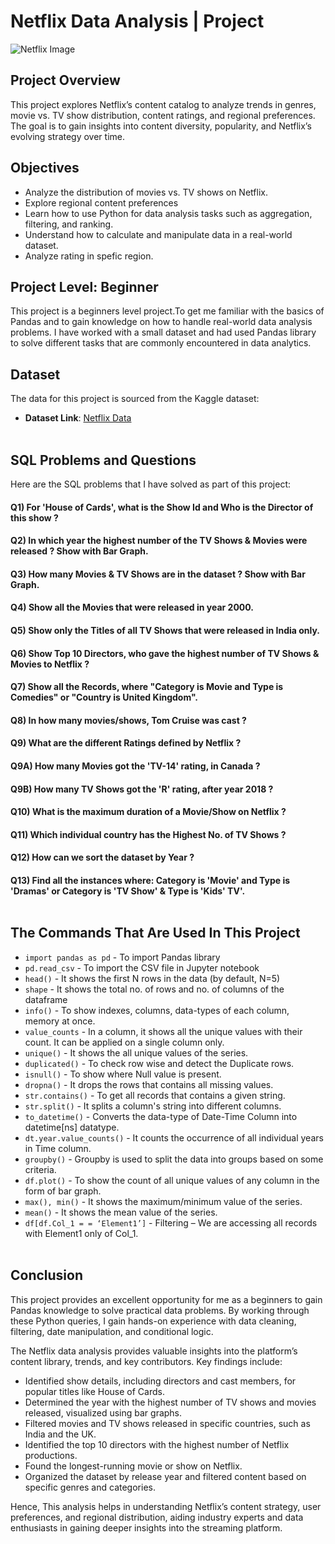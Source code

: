 # Netflix Data Analysis | Project

![Netflix Image](https://github.com/user-attachments/assets/dacfc831-01d4-42a7-b09c-160af918ca55)


## Project Overview
This project explores Netflix’s content catalog to analyze trends in genres, movie vs. TV show distribution, content ratings, and regional preferences. The goal is to gain insights into content diversity, popularity, and Netflix’s evolving strategy over time.


## Objectives
- Analyze the distribution of movies vs. TV shows on Netflix.
- Explore regional content preferences
- Learn how to use Python for data analysis tasks such as aggregation, filtering, and ranking.
- Understand how to calculate and manipulate data in a real-world dataset.
- Analyze rating in spefic region.



## Project Level: Beginner
This project is a beginners level project.To get me familiar with the basics of Pandas and to gain knowledge on how to handle real-world data analysis problems. I have worked with a small dataset and had used Pandas library to solve different tasks that are commonly encountered in data analytics.


## Dataset
The data for this project is sourced from the Kaggle dataset:
 - **Dataset Link**: [Netflix Data](https://www.kaggle.com/datasets/imtkaggleteam/netflix)<br><br>



## SQL Problems and Questions
Here are the SQL problems that I have solved as part of this project:

#### Q1) For 'House of Cards', what is the Show Id and Who is the Director of this show ?
#### Q2) In which year the highest number of the TV Shows & Movies were released ? Show with Bar Graph.
#### Q3) How many Movies & TV Shows are in the dataset ? Show with Bar Graph.
#### Q4) Show all the Movies that were released in year 2000.
#### Q5) Show only the Titles of all TV Shows that were released in India only.
#### Q6) Show Top 10 Directors, who gave the highest number of TV Shows & Movies to Netflix ?
#### Q7) Show all the Records, where "Category is Movie and Type is Comedies" or "Country is United Kingdom".
#### Q8) In how many movies/shows, Tom Cruise was cast ?
#### Q9) What are the different Ratings defined by Netflix ?
#### Q9A) How many Movies got the 'TV-14' rating, in Canada ?
#### Q9B) How many TV Shows got the 'R' rating, after year 2018 ?
#### Q10) What is the maximum duration of a Movie/Show on Netflix ?
#### Q11) Which individual country has the Highest No. of TV Shows ?
#### Q12) How can we sort the dataset by Year ?
#### Q13) Find all the instances where: Category is 'Movie' and Type is 'Dramas' or Category is 'TV Show' & Type is 'Kids' TV'.<br><br>


## The Commands That Are Used In This Project 

- `import pandas as pd` - To import Pandas library<br>
- `pd.read_csv` - To import the CSV file in Jupyter notebook<br>
- `head()` - It shows the first N rows in the data (by default, N=5)<br>
- `shape` - It shows the total no. of rows and no. of columns of the dataframe<br>
- `info()` - To show indexes, columns, data-types of each column, memory at once.
- `value_counts` - In a column, it shows all the unique values with their count. It can be applied on a single column only.
- `unique()` - It shows the all unique values of the series.
- `duplicated()` - To check row wise and detect the Duplicate rows.
- `isnull()` - To show where Null value is present.
- `dropna()` - It drops the rows that contains all missing values.
- `str.contains()` - To get all records that contains a given string.
- `str.split()` - It splits a column's string into different columns.
- `to_datetime()` - Converts the data-type of Date-Time Column into datetime[ns] datatype.
- `dt.year.value_counts()` - It counts the occurrence of all individual years in Time column.
- `groupby()` - Groupby is used to split the data into groups based on some criteria.
- `df.plot()` - To show the count of all unique values of any column in the form of bar graph.
- `max(), min()` - It shows the maximum/minimum value of the series.
- `mean()` - It shows the mean value of the series.
- `df[df.Col_1 = = ‘Element1’]` - Filtering – We are accessing all records with Element1 only of Col_1.
<br><br>


## Conclusion
This project provides an excellent opportunity for me as a beginners to gain Pandas knowledge to solve practical data problems. By working through these Python queries, I gain hands-on experience with data cleaning, filtering, date manipulation, and conditional logic.

The Netflix data analysis provides valuable insights into the platform’s content library, trends, and key contributors. Key findings include:

- Identified show details, including directors and cast members, for popular titles like House of Cards.
- Determined the year with the highest number of TV shows and movies released, visualized using bar graphs.
- Filtered movies and TV shows released in specific countries, such as India and the UK.
- Identified the top 10 directors with the highest number of Netflix productions.
- Found the longest-running movie or show on Netflix.
- Organized the dataset by release year and filtered content based on specific genres and categories.
  
Hence, This analysis helps in understanding Netflix’s content strategy, user preferences, and regional distribution, aiding industry experts and data enthusiasts in gaining deeper insights into the streaming platform.







